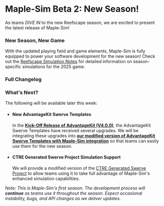 # Maple-Sim Beta 2: New Season!

As teams *DIVE IN* to the new Reefscape season, we are excited to present the latest release of Maple-Sim!

### New Season, New Game
With the updated playing field and game elements, Maple-Sim is fully equipped to power your software development for the new season! Check out the [Reefscape Simulation Notes]() for detailed information on season-specific simulations for the 2025 game.

### Full Changelog


### What's Next?
The following will be available later this week:

- #### New AdvantageKit Swerve Templates
    In the **[Kick-Off Release of AdvantageKit (V4.0.0)](https://github.com/Mechanical-Advantage/AdvantageKit/releases/tag/v4.0.0)**, the AdvantageKit Swerve Templates have received several upgrades. We will be integrating these upgrades into **[our modified version of AdvantageKit Swerve Templates with Maple-Sim integration](https://shenzhen-robotics-alliance.github.io/maple-sim/#getting-started-with-templates)** so that teams can easily use them for the new season.

- #### CTRE Generated Swerve Project Simulation Support
    We will provide a modified version of the [CTRE Generated Swerve Project](https://v6.docs.ctr-electronics.com/en/latest/docs/api-reference/mechanisms/swerve/swerve-overview.html) to allow teams using it to take full advantage of Maple-Sim's enhanced simulation capabilities.

*Note: This is Maple-Sim's first season. The development process will **continue** as teams use it throughout the season. Expect occasional instability, bugs, and API changes as we deliver updates.*

